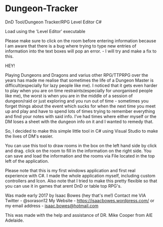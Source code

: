 # Dungeon-Tracker
DnD Tool/Dungeon Tracker/RPG Level Editor C#

Load using the 'Level Editor' executable

Please make sure to click on the room before entering information because I am aware that there is a bug where trying to type new entries of information into the text boxes will pop an error. - I will try and make a fix to this.

HEY!

Playing Dungeons and Dragons and varius other RPG/TTPRPG over the years has made me realise that sometimes the life of a Dungeon Master is difficult(especially for lazy people like me).
I noticed that it gets even harder to play when you are on time restraints(especially for unorganised people like me), 
the worst is when you are in the middle of a session of dungeon/raid or just exploring and you run out of time - sometimes you forget things about the event which sucks 
for when the next time you meet up and play and have to spend lots of times trying to remember everything and find your notes with said info.
I've had times where either myself or the DM loses a sheet with the dungeon info on it and I wanted to remedy that.

So, I decided to make this simple little tool in C# using Visual Studio to make the lives of DM's easier. 

You can use this tool to draw rooms in the box on the left hand side by click and drag. click on the room to fill in the information on the right side.
You can save and load the information and the rooms via File located in the top left of the application.


Please note that this is my first windows application and first real experience with C#. I made the whole application myself, including custom controllers and Icon.
Also note that I tried to make this pretty flexible so that you can use it in games that arent DnD or table top RPG's.


Was made early 2017 by Isaac Bowes (hey that's me!)
Contact me VIA
Twitter - @sorason12 
My Website - https://isaacbowes.wordpress.com/
or my email address - isaac.bowes@hotmail.com

This was made with the help and assistance of DR. Mike Cooper from AIE Adelaide.

